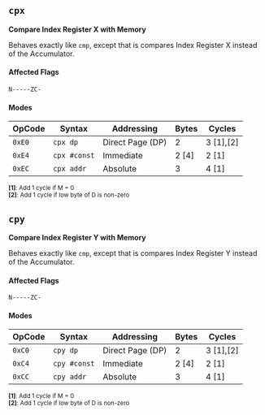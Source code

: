 
## `cpx`

**Compare Index Register X with Memory**

Behaves exactly like `cmp`, except that is compares Index Register X instead of the Accumulator.

#### Affected Flags

```
N-----ZC-
```

#### Modes

| OpCode | Syntax         | Addressing                 | Bytes | Cycles        |
|--------|----------------|----------------------------|-------|---------------|
| `0xE0` | `cpx dp`       | Direct Page (DP)           | 2     | 3 [1],[2]     |
| `0xE4` | `cpx #const`   | Immediate                  | 2 [4] | 2 [1]         |
| `0xEC` | `cpx addr`     | Absolute                   | 3     | 4 [1]         |

<sub>**[1]**: Add 1 cycle if M = 0</sub><br />
<sub>**[2]**: Add 1 cycle if low byte of D is non-zero</sub><br />





## `cpy`

**Compare Index Register Y with Memory**

Behaves exactly like `cmp`, except that is compares Index Register Y instead of the Accumulator.

#### Affected Flags

```
N-----ZC-
```

#### Modes

| OpCode | Syntax         | Addressing                 | Bytes | Cycles        |
|--------|----------------|----------------------------|-------|---------------|
| `0xC0` | `cpy dp`       | Direct Page (DP)           | 2     | 3 [1],[2]     |
| `0xC4` | `cpy #const`   | Immediate                  | 2 [4] | 2 [1]         |
| `0xCC` | `cpy addr`     | Absolute                   | 3     | 4 [1]         |

<sub>**[1]**: Add 1 cycle if M = 0</sub><br />
<sub>**[2]**: Add 1 cycle if low byte of D is non-zero</sub><br />
